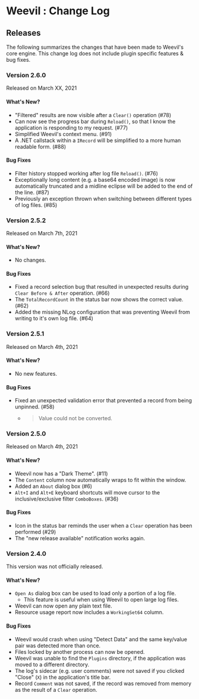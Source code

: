 # Weevil : Change Log

## Releases

The following summarizes the changes that have been made to Weevil's core engine.  This change log does not include plugin specific features & bug fixes.

### Version 2.6.0

Released on March XX, 2021

#### What's New?
- "Filtered" results are now visible after a `Clear()` operation (#78)
- Can now see the progress bar during `Reload()`, so that I know the application is responding to my request. (#77)
- Simplified Weevil's context menu. (#91)
- A .NET callstack within a `IRecord` will be simplified to a more human readable form. (#88)

#### Bug Fixes

- Filter history stopped working after log file `Reload()`. (#76)
- Exceptionally long content (e.g. a base64 encoded image) is now automatically truncated and a midline eclipse will be added to the end of the line. (#87)
- Previously an exception thrown when switching between different types of log files. (#85)

### Version 2.5.2

Released on March 7th, 2021

#### What's New?

- No changes.

#### Bug Fixes

- Fixed a record selection bug that resulted in unexpected results during `Clear Before & After` operation. (#66)
- The `TotalRecordCount` in the status bar now shows the correct value. (#62)
- Added the missing NLog configuration that was preventing Weevil from writing to it's own log file. (#64)

### Version 2.5.1

Released on March 4th, 2021

#### What's New?

- No new features.

#### Bug Fixes

- Fixed an unexpected validation error that prevented a record from being unpinned. (#58)
  - > Value could not be converted.

### Version 2.5.0

Released on March 4th, 2021

#### What's New?

- Weevil now has a "Dark Theme". (#11)
- The `Content` column now automatically wraps to fit within the window.
- Added an `About` dialog box (#6)
- `Alt+I` and `Alt+E` keyboard shortcuts will move cursor to the inclusive/exclusive filter `ComboBoxes`. (#36)

#### Bug Fixes

- Icon in the status bar reminds the user when a `Clear` operation has been performed (#29)
- The "new release available" notification works again.

### Version 2.4.0

This version was not officially released.

#### What's New?

- `Open As` dialog box can be used to load only a portion of a log file.
  - This feature is useful when using Weevil to open large log files.
- Weevil can now open any plain text file.
- Resource usage report now includes a `WorkingSet64` column.

#### Bug Fixes

- Weevil would crash when using "Detect Data" and the same key/value pair was detected more than once.
- Files locked by another process can now be opened.
- Weevil was unable to find the `Plugins` directory, if the application was moved to a different directory.
- The log's sidecar (e.g. user comments) were not saved if you clicked "Close" (`X`) in the application's title bar.
- Record `Comment` was not saved, if the record was removed from memory as the result of a `Clear` operation.
